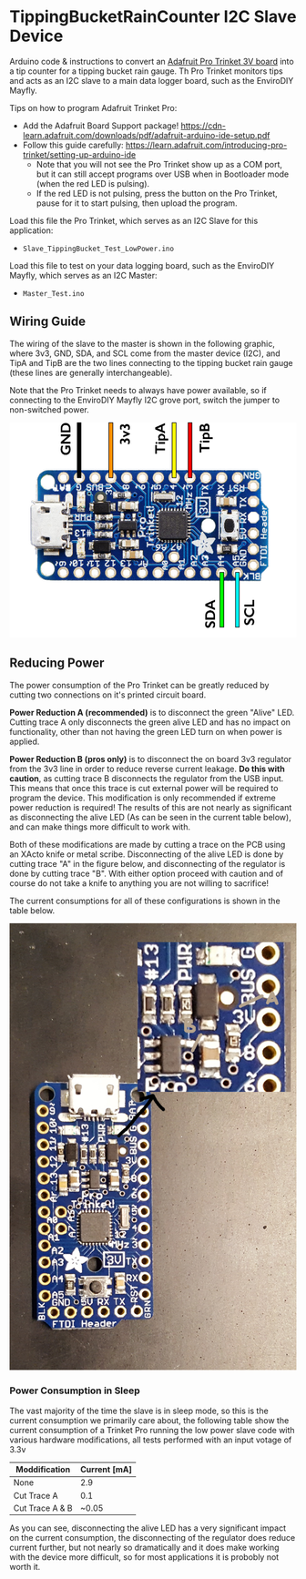 # TippingBucketRainCounter I2C Slave Device
Arduino code & instructions to convert an [Adafruit Pro Trinket 3V board](https://www.adafruit.com/product/2010) into a tip counter for a tipping bucket rain gauge. Th Pro Trinket monitors tips and acts as an I2C slave to a main data logger board, such as the EnviroDIY Mayfly.

Tips on how to program Adafruit Trinket Pro:
* Add the Adafruit Board Support package! https://cdn-learn.adafruit.com/downloads/pdf/adafruit-arduino-ide-setup.pdf
* Follow this guide carefully: https://learn.adafruit.com/introducing-pro-trinket/setting-up-arduino-ide
  * Note that you will not see the Pro Trinket show up as a COM port, but it can still accept programs over USB when in Bootloader mode (when the red LED is pulsing).
  * If the red LED is not pulsing, press the button on the Pro Trinket, pause for it to start pulsing, then upload the program.

Load this file the Pro Trinket, which serves as an I2C Slave for this application:
* `Slave_TippingBucket_Test_LowPower.ino`

Load this file to test on your data logging board, such as the EnviroDIY Mayfly, which serves as an I2C Master:
* `Master_Test.ino`


## Wiring Guide
The wiring of the slave to the master is shown in the following graphic, where 3v3, GND, SDA, and SCL come from the master device (I2C), and TipA and TipB are the two lines connecting to the tipping bucket rain gauge (these lines are generally interchangeable).

Note that the Pro Trinket needs to always have power available, so if connecting to the EnviroDIY Mayfly I2C grove port, switch the jumper to non-switched power.

![Trinket Pro Slave Wiring Diagram](doc/TrinketProPinout.png)

## Reducing Power
The power consumption of the Pro Trinket can be greatly reduced by cutting two connections on it's printed circuit board.

**Power Reduction A (recommended)** is to disconnect the green "Alive" LED. Cutting trace A only disconnects the green alive LED and has no impact on functionality, other than not having the green LED turn on when power is applied.

**Power Reduction B (pros only)** is to disconnect the on board 3v3 regulator from the 3v3 line in order to reduce reverse current leakage. **Do this with caution**, as cutting trace B disconnects the regulator from the USB input. This means that once this trace is cut external power will be required to program the device. This modification is only recommended if extreme power reduction is required! The results of this are not nearly as significant as disconnecting the alive LED (As can be seen in the current table below), and can make things more difficult to work with.

Both of these modifications are made by cutting a trace on the PCB using an XActo knife or metal scribe. Disconnecting of the alive LED is done by cutting trace "A" in the figure below, and disconnecting of the regulator is done by cutting trace "B". With either option proceed with caution and of course do not take a knife to anything you are not willing to sacrifice!

The current consumptions for all of these configurations is shown in the table below.

![Power Reduction Trace Callout](doc/ProTrinketTraceCutGuide.jpg)

### Power Consumption in Sleep

The vast majority of the time the slave is in sleep mode, so this is the current consumption we primarily care about, the following table show the current consumption of a Trinket Pro running the low power slave code with various hardware modifications, all tests performed with an input votage of 3.3v

Moddification | Current [mA]
------------ | -------------
None | 2.9
Cut Trace A | 0.1
Cut Trace A & B | ~0.05

As you can see, disconnecting the alive LED has a very significant impact on the current consumption, the disconnecting of the regulator does reduce current further, but not nearly so dramatically and it does make working with the device more difficult, so for most applications it is probobly not worth it.
